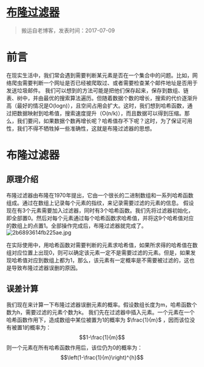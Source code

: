 # [布隆过滤器](https://github.com/zzy131250/gitblog/issues/18)

> 搬运自老博客，发表时间：2017-07-09

# 前言
在现实生活中，我们常会遇到需要判断某元素是否在一个集合中的问题。比如，网络爬虫需要判断一个网址是否已经被爬取过、或者需要检查某个邮件地址是否用于发送垃圾邮件。
我们可以想到的方法可能是把他们保存起来，保存到数组、链表、树中，并由最优的搜索算法遍历。但随着数据个数的增长，搜索的代价逐渐升高（最好的情况是O(logn)），且空间占用会扩大。这时，我们想到哈希函数，通过把数据映射到哈希值，搜索速度提升（O(n/k)），而且数据可以得到压缩。那么，我们要问，如果数据个数再增长呢？哈希值存不下呢？这时，为了保证可用性，我们不得不牺牲掉一些准确性，这就是布隆过滤器的思想。

# 布隆过滤器
## 原理介绍
布隆过滤器由布隆在1970年提出，它由一个很长的二进制数组和一系列哈希函数组成。通过在数组上记录每个元素的指纹，来记录需要过滤的元素的信息。
假设现在有3个元素需要加入过滤器，同时有3个哈希函数。我们先将过滤器初始化，即全部置0。然后对每个元素通过每个哈希函数求哈希值，并将这9个哈希值对应的数组上的点置1。全部操作完成后，布隆过滤器就完成了。
![2b6893614fb225ae.jpg](https://github.com/zzy131250/gitblog/assets/7437470/6154ca0b-19e1-4f78-a682-0f7e8739cd26)

在实际使用中，用哈希函数对需要判断的元素求哈希值，如果所求得的哈希值在数组对应位置上出现0，则可以确定该元素一定不是需要过滤的元素。但是，如果发现哈希值对应到数组上都为1，那么，该元素有一定概率是不需要被过滤的，这也是导致布隆过滤器误删的原因。

## 误差计算
我们现在来计算一下布隆过滤器误删元素的概率。假设数组长度为m，哈希函数个数为h，需要过滤的元素个数为k。
我们先在过滤器中插入元素。一个元素在一个哈希函数作用下，造成数组中某位被置为1的概率为 $\frac{1}{m}$ ，因而该位没有被置1的概率为：
$$1-\frac{1}{m}$$
则一个元素在所有哈希函数作用后，该位仍为0的概率为：
$$\left(1-\frac{1}{m}\right)^{h}$$